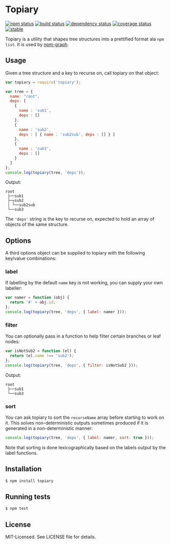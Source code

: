 # Topiary
[![npm status](http://img.shields.io/npm/v/topiary.svg)](https://www.npmjs.org/package/topiary)
[![build status](https://secure.travis-ci.org/clux/topiary.svg)](http://travis-ci.org/clux/topiary)
[![dependency status](https://david-dm.org/clux/topiary.svg)](https://david-dm.org/clux/topiary)
[![coverage status](http://img.shields.io/coveralls/clux/topiary.svg)](https://coveralls.io/r/clux/topiary)
[![stable](http://img.shields.io/badge/stability-stable-74C614.svg)](http://nodejs.org/api/documentation.html#documentation_stability_index)

Topiary is a utility that shapes tree structures into a prettified format ala `npm list`.
It is used by [npm-graph](https://npmjs.org/package/npm-graph).

## Usage
Given a tree structure and a key to recurse on, call topiary on that object:

```js
var topiary = require('topiary');

var tree = {
  name: "root",
  deps: [
    {
      name : 'sub1',
      deps : []
    },
    {
      name : 'sub2',
      deps : [ { name : 'sub2sub', deps : [] } ]
    },
    {
      name : 'sub3',
      deps : []
    }
  ]
};
console.log(topiary(tree, 'deps'));
```

Output:
```
root
 ├──sub1
 ├─┬sub2
 │ └──sub2sub
 └──sub3
```

The `'deps'` string is the key to recurse on, expected to hold an array of objects of the same structure.

## Options
A third options object can be supplied to topiary with the following key/value combinations:

### label
If labelling by the default `name` key is not working, you can supply your own labeller:

```js
var namer = function (obj) {
  return '#' + obj.id;
};
console.log(topiary(tree, 'deps', { label: namer }));
```

### filter
You can optionally pass in a function to help filter certain branches or leaf nodes:

```js
var isNotSub2 = function (el) {
  return (el.name !== 'sub2');
};
console.log(topiary(tree, 'deps', { filter: isNotSub2 }));
```

Output:
```
root
 ├──sub1
 └──sub3
```

### sort
You can ask topiary to sort the `recurseName` array before starting to work on it. This solves non-deterministic outputs sometimes produced if it is generated in a non-deterministic manner:

```js
console.log(topiary(tree, 'deps', { label: namer, sort: true }));
```

Note that sorting is done lexicographically based on the labels output by the label functions.

## Installation

```bash
$ npm install topiary
```

## Running tests

```bash
$ npm test
```

## License
MIT-Licensed. See LICENSE file for details.
